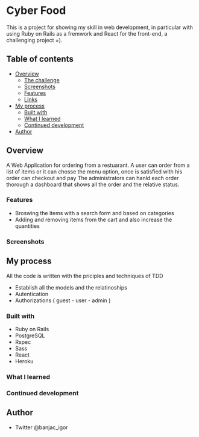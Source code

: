 # Cyber Food

This is a project for showing my skill in web development, in particular with using Ruby on Rails as a fremwork and React 
for the front-end, a challenging project =).

## Table of contents

- [Overview](#overview)
  - [The challenge](#the-challenge)
  - [Screenshots](#screenshots)
  - [Features](#features)
  - [Links](#links)
- [My process](#my-process)
  - [Built with](#built-with)
  - [What I learned](#what-i-learned)
  - [Continued development](#continued-development)
- [Author](#author)

## Overview

A Web Application for ordering from a restuarant.
A user can order from a list of items or it can chosse the menu option, once is satisfied with his order can checkout and pay
The administrators can hanld each order thorough a dashboard that shows all the order and the relative status.

### Features

- Broswing the items with a search form and based on categories
- Adding and removing items from the cart and also increase the quantities

### Screenshots

## My process

All the code is written with the priciples and techniques of TDD

- Establish all the models and the relatinoships
- Autentication
- Authorizations ( guest - user - admin )

### Built with

- Ruby on Rails
- PostgreSQL 
- Rspec
- Sass
- React
- Heroku

### What I learned

### Continued development

## Author

 - Twitter @banjac_igor